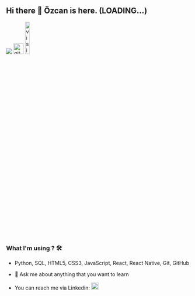 ## Hi there :wave:  Özcan  is here. (LOADING...)
[![](https://img.shields.io/badge/linkedin-%230077B5.svg?&style=for-the-badge&logo=linkedin&logoColor=white)](https://www.linkedin.com/in/%C3%B6zcan-%C3%A7etin-24690711a/)
<a href="https://ozcan-cetin.github.io/" target="_blank"> <img src="https://user-images.githubusercontent.com/94930605/160260064-ff3aa908-cbfd-4350-ab28-a26a0b7a1819.png" alt="github_pages" height="28.5"/></a> <img src="https://komarev.com/ghpvc/?username=ozcan-cetin" alt="visitor counter" width="15%"/>
<!-- <p align="left">  </p> -->
### What I'm using ? :hammer_and_wrench:

- Python, SQL, HTML5, CSS3, JavaScript, React, React Native, Git, GitHub
 
- :speech_balloon: Ask  me about anything that you want to learn

-  You can reach me via Linkedin:  <a href="htt/" target="_blank"> <img src="https://img.shields.io/badge/linkedin-%230077B5.svg?&style=for-the-badge&logo=linkedin&logoColor=white" alt="Linkedin" height="20"/></a>
